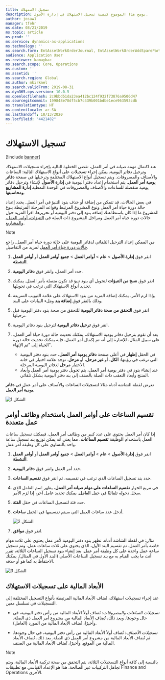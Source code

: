 ```yaml
---
title: تسجيل الاستهلاك
description: يوضح هذا الموضوع كيفية تسجيل الاستهلاك في إدارة الأصول.
author: josaw1
manager: tfehr
ms.date: 08/21/2019
ms.topic: article
ms.prod: ''
ms.service: dynamics-ax-applications
ms.technology: ''
ms.search.form: EntAssetWorkOrderJournal, EntAssetWorkOrderAddSparePart
audience: Application User
ms.reviewer: kamaybac
ms.search.scope: Core, Operations
ms.custom: ''
ms.assetid: ''
ms.search.region: Global
ms.author: mkirknel
ms.search.validFrom: 2019-08-31
ms.dyn365.ops.version: 10.0.5
ms.openlocfilehash: 2c9bbd51da23ea412bc124f932f73876a9506d47
ms.sourcegitcommit: 199848e78df5cb7c439b001bdbe1ece963593cdb
ms.translationtype: HT
ms.contentlocale: ar-SA
ms.lasthandoff: 10/13/2020
ms.locfileid: "4421482"
---
```

# <a name="register-consumption"></a>تسجيل الاستهلاك

[!include [banner](../../includes/banner.md)]

 

عند اكتمال مهمة صيانة في أمر العمل، تقضي الخطوة التالية بإجراء تسجيلات الاستهلاك وترحيل دفاتر اليومية. يمكن إجراء تسجيلات على أنواع الاستهلاك التالية: الساعات والأصناف والمصروفات. ويتم تسجيل أنواع الاستهلاك المختلفة وترحيلها في صفحة **دفاتر يومية أمر العمل**. يتم استخدام إعداد دفتر اليومية في **إدارة الأصول** لإنشاء وترحيل دفاتر يومية منفصلة للساعات والأصناف والمصروفات في الوحدة النمطية **إدارة المشاريع ومحاسبتها‬**.

في بعض الحالات، قد تتمكن من إضافة أو حذف بنود التنبؤ في أمر العمل. يحدد إعداد حالة دورة حياة أمر العمل ونوع المشروع المرتبط وقواعد المرحلة المرتبطة بنوع المشروع ما إذا كان باستطاعتك إضافة بنود إلى دفتر اليومية أو تحريرها. اقرأ المزيد حول حالات دورة حياة أمر العمل ومراحل المشروع ذات الصلة في [التنبؤات، أوامر العمل، والمشاريع](../integration-to-project-management-and-accounting/forecasts-work-orders-and-projects.md).

>[!NOTE]
>من الممكن إعداد الترحيل التلقائي لدفاتر اليومية على حالة دورة حياة أمر العمل. راجع [حالات دورة حياة أمر العمل](../setup-for-work-orders/work-order-lifecycle-states.md) لمزيد من التفاصيل.

1. انقر فوق **إدارة الأصول** > **عام** > **أوامر العمل** > **جميع أوامر العمل** أو **أوامر العمل النشطة**.

2. حدد أمر العمل، وانقر فوق **دفاتر اليومية**.

3. انقر فوق **نسخ من التنبؤات** لتحويل أي بنود تنبؤ قد تكون متصلة بأمر العمل. يمكنك تحديد أنواع الاستهلاك التي ترغب في تحويلها.

4. وإذا لزم الأمر، يمكنك إضافة المزيد من بنود الاستهلاك على علامة التبويب السريعة وذلك بالنقر فوق **إضافة بند** وملء البيانات على البند.

5. انقر فوق **التحقق من صحة دفاتر اليومية** للتحقق من صحة بنود دفتر اليومية قبل ترحيلها.

6. انقر فوق  **ترحيل دفاتر اليومية** لترحيل بنود دفاتر اليومية.

7. بعد أن تقوم بترحيل دفاتر يومية الاستهلاك، يمكنك تحديث حالة دورة حياة أمر العمل. على سبيل المثال، للإشارة إلى أنه تم إكمال أمر العمل، فإنه يمكنك تحديث حالة دورة الحياة إلى "تم الإنهاء".

    - في الحقل **إظهار** في أعلى صفحة **دفاتر يومية أمر العمل**، حدد بنود دفتر اليومية التي ترغب في رؤيتها: **الكل**، أو   **غير مرحل**، أو **مرحل**. توجد علامة اختيار في خانة الاختيار **مرحل** لدفاتر اليومية المرحلة.  
    - عند إنشاء بنود في دفتر يومية أمر العمل، يتم تحويل دفتر يومية أمر العمل وأبعاد المنتج وأبعاد التعقب ذات الصلة بالصنف إلى بند دفتر اليومية بشكل تلقائي.  

تعرض لقطة الشاشة أدناه مثالا لتسجيلات الساعات والأصناف على أمر عمل في **دفاتر يومية أمر العمل**.

![الشكل 1](media/01-consumption.png)


## <a name="split-hours-on-work-orders-with-several-work-order-jobs"></a>تقسيم الساعات على أوامر العمل باستخدام وظائف أوامر عمل متعددة

إذا كان أمر العمل يحتوي على عدد كبير من وظائف أمر العمل، فيمكنك تسجيل ساعات العمل باستخدام الوظيفة **تقسيم الساعات**، مما يعني انه يمكن توزيع بند تسجيل ساعة واحد بالتساوي على كل وظيفة أمر عمل.

1. انقر فوق **إدارة الأصول** > **عام** > **أوامر العمل** > **جميع أوامر العمل** أو **أوامر العمل النشطة**.

2. حدد أمر العمل وانقر فوق **دفاتر اليومية**.

3. حدد بند تسجيل الساعات الذي ترغب في تقسيمه، ثم انقر فوق **تقسيم الساعات**.

4. في مربع الحوار **تقسيم الساعات على مهام صيانة أمر العمل**، يظهر اسم العامل الذي سجل دخوله تلقائيًا في حقل **العامل**. يمكنك تحديد عامل آخر، إذا لزم الأمر.

5. حدد فئة لتسجيل الساعات في حقل **الفئة**.

6. أدخل عدد ساعات العمل التي سيتم تقسيمها في الحقل **ساعات**.

    ![الشكل 2](media/02-consumption.png)

7. انقر فوق **موافق**.

*مثال:* في لقطة الشاشة أدناه، تظهر بنود دفتر اليومية لأمر عمل يحتوي على ثلاث مهام خاصة بأمر العمل. تم تقسيم البند الأول، الذي يحتوي على ثلاث ساعات عمل، وتم تسجيل ساعة عمل واحدة على كل وظيفة أمر عمل. بعد إنشاء بنود تسجيل الساعات الثلاثة، تقرر أنت ما يجب القيام به مع بند تسجيل الساعات الأصلي (البند الأول في المثال). يمكنك الاحتفاظ به كما هو أو حذفه. 

![الشكل 3](media/03-consumption.png)

## <a name="financial-dimensions-on-consumption-registrations"></a>الأبعاد المالية على تسجيلات الاستهلاك

عند إجراء تسجيلات استهلاك، تُضاف الأبعاد المالية المرتبطة بأنواع التسجيل المختلفة إلى التسجيلات في تسلسل معين. 

- *تسجيلات الساعات والمصروفات:* تُضاف أولاً الأبعاد المالية من رأس دفتر اليومية، في حال وجودها. وبعد ذلك، تُضاف الأبعاد المالية من مشروع أمر العمل ذي الصلة. وأخيرًا، تُضاف الأبعاد المالية من المورد (العامل).

- *تسجيلات الأصناف:* تُضاف أولاً الأبعاد المالية من رأس دفتر اليومية، في حال وجودها. ثم تُضاف الأبعاد المالية من مشروع أمر العمل ذي الصلة. بعد ذلك، تُضاف الأبعاد المالية من الموقع. وأخيرًا، تُضاف الأبعاد المالية من الصنف.

>[!NOTE]
>بالنسبة إلى كافة أنواع التسجيلات الثلاثة، يتم التحقق من صحة تركيبة الأبعاد المالية، ويتم تجاهل التركيبات غير الصالحة. هذا هو الإعداد القياسي مع تطبيقات Finance and Operations الأخرى.

